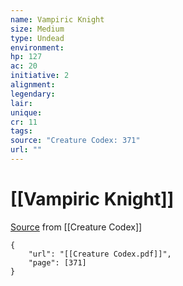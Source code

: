 ```yaml
---
name: Vampiric Knight
size: Medium
type: Undead
environment: 
hp: 127
ac: 20
initiative: 2
alignment: 
legendary: 
lair: 
unique: 
cr: 11
tags: 
source: "Creature Codex: 371"
url: ""
---
```

# [[Vampiric Knight]]

[Source](zotero://open-pdf/library/items/NTNKJRHG?page=371) from [[Creature Codex]]

```pdf
{
	"url": "[[Creature Codex.pdf]]",
	"page": [371]
}
```

